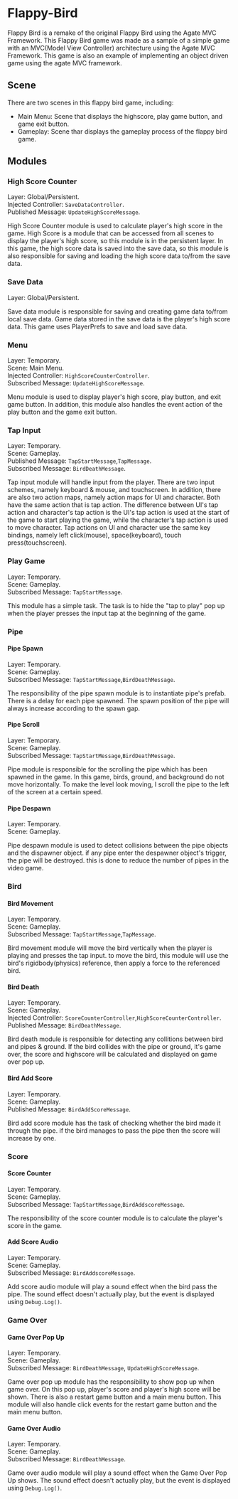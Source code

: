 # Flappy-Bird
Flappy Bird is a remake of the original Flappy Bird using the Agate MVC Framework. This Flappy Bird game was made as a sample of a simple game with an MVC(Model View Controller) architecture using the Agate MVC Framework. This game is also an example of implementing an object driven game using the agate MVC framework.

## Scene
There are two scenes in this flappy bird game, including:
- Main Menu: Scene that displays the highscore, play game button, and game exit button.
- Gameplay: Scene thar displays the gameplay process of the flappy bird game.

## Modules
### High Score Counter
Layer: Global/Persistent.<br/>
Injected Controller: ```SaveDataController```.<br/>
Published Message: ```UpdateHighScoreMessage```.<br/>

High Score Counter module is used to calculate player's high score in the game. High Score is a module that can be accessed from all scenes to display the player's high score, so this module is in the persistent layer. In this game, the high score data is saved into the save data, so this module is also responsible for saving and loading the high score data to/from the save data.<br/>

### Save Data
Layer: Global/Persistent.<br/>

Save data module is responsible for saving and creating game data to/from local save data. Game data stored in the save data is the player's high score data. 
This game uses PlayerPrefs to save and load save data.<br/>

### Menu
Layer: Temporary.<br/>
Scene: Main Menu.<br/>
Injected Controller: ```HighScoreCounterController```.<br/>
Subscribed Message: ```UpdateHighScoreMessage```.<br/>

Menu module is used to display player's high score,  play button, and exit game button. In addition, this module also handles the event action of the play button and the game exit button.<br/>

### Tap Input
Layer: Temporary.<br/>
Scene: Gameplay.<br/>
Published Message: ```TapStartMessage```,```TapMessage```.<br/>
Subscribed Message: ```BirdDeathMessage```.<br/>

Tap input module will handle input from the player. There are two input schemes, namely keyboard & mouse, and touchscreen. In addition, there are also two action maps, namely action maps for UI and character. Both have the same action that is tap action. The difference between UI's tap action and character's tap action is the UI's tap action is used at the start of the game to start playing the game, while the character's tap action is used to move character. Tap actions on UI and character use the same key bindings, namely left click(mouse), space(keyboard), touch press(touchscreen).<br/>

### Play Game
Layer: Temporary.<br/>
Scene: Gameplay.<br/>
Subscribed Message: ```TapStartMessage```.<br/>

This module has a simple task. The task is to hide the "tap to play" pop up when the player presses the input tap at the beginning of the game.<br/>

### Pipe
#### Pipe Spawn
Layer: Temporary.<br/>
Scene: Gameplay.<br/>
Subscribed Message: ```TapStartMessage```,```BirdDeathMessage```.<br/>

The responsibility of the pipe spawn module is to instantiate pipe's prefab. There is a delay for each pipe spawned. The spawn position of the pipe will always increase according to the spawn gap.<br/>

#### Pipe Scroll
Layer: Temporary.<br/>
Scene: Gameplay.<br/>
Subscribed Message: ```TapStartMessage```,```BirdDeathMessage```.<br/>

Pipe module is responsible for the scrolling the pipe which has been spawned in the game. In this game, birds, ground, and background do not move horizontally. To make the level look moving, I scroll the pipe to the left of the screen at a certain speed.<br/>

#### Pipe Despawn
Layer: Temporary.<br/>
Scene: Gameplay.<br/>

Pipe despawn module is used to detect collisions between the pipe objects and the dispawner object. if any pipe enter the despawner object's trigger, the pipe will be destroyed. this is done to reduce the number of pipes in the video game.<br/>

### Bird
#### Bird Movement
Layer: Temporary.<br/>
Scene: Gameplay.<br/>
Subscribed Message: ```TapStartMessage```,```TapMessage```.<br/>

Bird movement module will move the bird vertically when the player is playing and presses the tap input. to move the bird, this module will use the bird's rigidbody(physics) reference, then apply a force to the referenced bird.<br/>

#### Bird Death
Layer: Temporary.<br/>
Scene: Gameplay.<br/>
Injected Controller: ```ScoreCounterController```,```HighScoreCounterController```.<br/>
Published Message: ```BirdDeathMessage```.<br/>

Bird death module is responsible for detecting any collitions between bird and pipes & ground. If the bird collides with the pipe or ground, it's game over, the score and highscore will be calculated and displayed on game over pop up.<br/>

#### Bird Add Score
Layer: Temporary.<br/>
Scene: Gameplay.<br/>
Published Message: ```BirdAddScoreMessage```.<br/>

Bird add score module has the task of checking whether the bird made it through the pipe. if the bird manages to pass the pipe then the score will increase by one.<br/>

### Score
#### Score Counter
Layer: Temporary.<br/>
Scene: Gameplay.<br/>
Subscribed Message: ```TapStartMessage```,```BirdAddscoreMessage```.<br/>

The responsibility of the score counter module is to calculate the player's score in the game.<br/>

#### Add Score Audio
Layer: Temporary.<br/>
Scene: Gameplay.<br/>
Subscribed Message: ```BirdAddscoreMessage```.<br/>

Add score audio module will play a sound effect when the bird pass the pipe. The sound effect doesn't actually play, but the event is displayed using ```Debug.Log()```.<br/>

### Game Over
#### Game Over Pop Up
Layer: Temporary.<br/>
Scene: Gameplay.<br/>
Subscribed Message: ```BirdDeathMessage```, ```UpdateHighScoreMessage```.<br/>

Game over pop up module has the responsibility to show pop up when game over. On this pop up, player's score and player's high score will be shown. There is also a restart game button and a main menu button. This module will also handle click events for the restart game button and the main menu button.<br/>

#### Game Over Audio
Layer: Temporary.<br/>
Scene: Gameplay.<br/>
Subscribed Message: ```BirdDeathMessage```.<br/>

Game over audio module will play a sound effect when the Game Over Pop Up shows. The sound effect doesn't actually play, but the event is displayed using ```Debug.Log()```.<br/>
